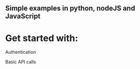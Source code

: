 ## Simple examples in python, nodeJS and JavaScript

# Get started with:

Authentication

Basic API calls

